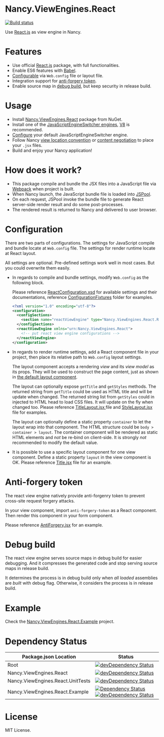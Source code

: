 # Nancy.ViewEngines.React

[![Build status](https://ci.appveyor.com/api/projects/status/ble4r54t6owl1mx2/branch/master?svg=true)](https://ci.appveyor.com/project/lijunle/nancy-viewengines-react/branch/master)

Use [React.js](https://facebook.github.io/react/) as view engine in Nancy.

# Features

- Use official [React.js](http://facebook.github.io/react/) package, with full functionalities.
- Enable ES6 features with [Babel](https://babeljs.io/).
- [Configurable](#configuration) via `Web.config` file or layout file.
- Integration support for [anti-forgery token](#anti-forgery-token).
- Enable source map in [debug build](#debug-build), but keep security in release build.

# Usage

- Install [Nancy.ViewEngines.React](https://www.nuget.org/packages/Nancy.ViewEngines.React) package from NuGet.
- Install one of the [JavaScriptEngineSwitcher engines](https://www.nuget.org/packages?q=JavaScriptEngineSwitcher), [V8](https://www.nuget.org/packages/JavaScriptEngineSwitcher.V8) is recommended.
-  [Configure](https://github.com/lijunle/Nancy.ViewEngines.React/blob/master/Nancy.ViewEngines.React.Example/Web.config#L44) your default JavaScriptEngineSwitcher engine.
- Follow Nancy [view location convention](https://github.com/NancyFx/Nancy/wiki/View-location-conventions) or [content negotiation](https://github.com/NancyFx/Nancy/wiki/Content-Negotiation) to place your `.jsx` files.
- Build and enjoy your Nancy application!

# How does it work?

- This package compile and bundle the JSX files into a JavaScript file via [Webpack](http://webpack.github.io/) when project is built.
- When Nancy launch, the JavaScript bundle file is loaded into [JSPool](http://dan.cx/projects/jspool).
- On each request, JSPool invoke the bundle file to generate React server-side render result and do some post-processes.
- The rendered result is returned to Nancy and delivered to user browser.

# Configuration

There are two parts of configurations. The settings for JavaScript compile and bundle locate at `Web.config` file. The settings for render runtime locate at React layout.

All settings are optional. Pre-defined settings work well in most cases. But you could overwrite them easily.

- In regards to compile and bundle settings, modify `Web.config` as the following block.

  Please reference [ReactConfiguration.xsd](https://github.com/lijunle/Nancy.ViewEngines.React/blob/master/Nancy.ViewEngines.React/ReactConfiguration.xsd) for available settings and their documentations, reference [ConfigurationFixtures](https://github.com/lijunle/Nancy.ViewEngines.React/tree/master/Nancy.ViewEngines.React.UnitTests/ConfigurationFixtures) folder for examples.

  ```xml
  <?xml version="1.0" encoding="utf-8"?>
  <configuration>
    <configSections>
      <section name="reactViewEngine" type="Nancy.ViewEngines.React.ReactConfiguration, Nancy.ViewEngines.React" />
    </configSections>
    <reactViewEngine xmlns="urn:Nancy.ViewEngines.React">
      <!-- put react view engine configurations -->
    </reactViewEngine>
  </configuration>
  ```

- In regards to render runtime settings, add a React component file in your project, then place its relative path to `Web.config` layout settings.

  The layout component accepts a rendering *view* and its *view model* as its props. They will be used to construct the page content, just as shown in [the default layout component](https://github.com/lijunle/Nancy.ViewEngines.React/blob/master/Nancy.ViewEngines.React/tools/client/layout.jsx).

  The layout can optionally expose `getTitle` and `getStyles` methods. The returned string from `getTitle` could be used as HTML title and will be update when changed. The returned string list from `getStyles` could in injected to HTML head to load CSS files. It will update on the fly when changed too. Please reference [TitleLayout.jsx ](https://github.com/lijunle/Nancy.ViewEngines.React/blob/master/Nancy.ViewEngines.React.Example/Views/TitleLayout.jsx) file and [StyleLayout.jsx](https://github.com/lijunle/Nancy.ViewEngines.React/blob/master/Nancy.ViewEngines.React.Example/Views/StyleLayout.jsx) file for examples.

  The layout can optionally define a static property `container` to let the layout wrap into that component. The HTML structure could be `body > container > layout`. The container component will be rendered as static HTML elements and *not* be re-bind on client-side. It is strongly *not* recommended to modify the default value.

- It is possible to use a specific layout component for one view component. Define a static property `layout` in the view component is OK. Please reference [Title.jsx](https://github.com/lijunle/Nancy.ViewEngines.React/blob/master/Nancy.ViewEngines.React.Example/Views/Title.jsx#L11) file for an example.

# Anti-forgery token

The react view engine natively provide anti-forgenry token to prevent cross-site request forgery attacks.

In your view component, import `anti-forgery-token` as a React component. Then render this component in your form component.

Please reference [AntiForgery.jsx](https://github.com/lijunle/Nancy.ViewEngines.React/blob/master/Nancy.ViewEngines.React.Example/Views/AntiForgery.jsx) for an example.

# Debug build

The react view engine serves source maps in debug build for easier debugging. And it compresses the generated code and stop serving source maps in release build.

It determines the process is in debug build only when *all loaded* assemblies are *built* with debug flag. Otherwise, it considers the process is in release build.

# Example

Check the [Nancy.ViewEngines.React.Example](https://github.com/lijunle/Nancy.ViewEngines.React/tree/master/Nancy.ViewEngines.React.Example) project.

# Dependency Status

Package.json Location | Status
--- | ---
Root | [![devDependency Status](https://david-dm.org/lijunle/Nancy.ViewEngines.React/dev-status.svg)](https://david-dm.org/lijunle/Nancy.ViewEngines.React#info=devDependencies)
Nancy.ViewEngines.React | [![devDependency Status](https://david-dm.org/lijunle/Nancy.ViewEngines.React/dev-status.svg?path=Nancy.ViewEngines.React)](https://david-dm.org/lijunle/Nancy.ViewEngines.React?path=Nancy.ViewEngines.React#info=devDependencies)
Nancy.ViewEngines.React.UnitTests | [![devDependency Status](https://david-dm.org/lijunle/Nancy.ViewEngines.React/dev-status.svg?path=Nancy.ViewEngines.React.UnitTests)](https://david-dm.org/lijunle/Nancy.ViewEngines.React?path=Nancy.ViewEngines.React.UnitTests#info=devDependencies)
Nancy.ViewEngines.React.Example | [![Dependency Status](https://david-dm.org/lijunle/Nancy.ViewEngines.React.svg?path=Nancy.ViewEngines.React.Example)](https://david-dm.org/lijunle/Nancy.ViewEngines.React?path=Nancy.ViewEngines.React.Example) [![devDependency Status](https://david-dm.org/lijunle/Nancy.ViewEngines.React/dev-status.svg?path=Nancy.ViewEngines.React.Example)](https://david-dm.org/lijunle/Nancy.ViewEngines.React?path=Nancy.ViewEngines.React.Example#info=devDependencies)

# License
MIT License.
